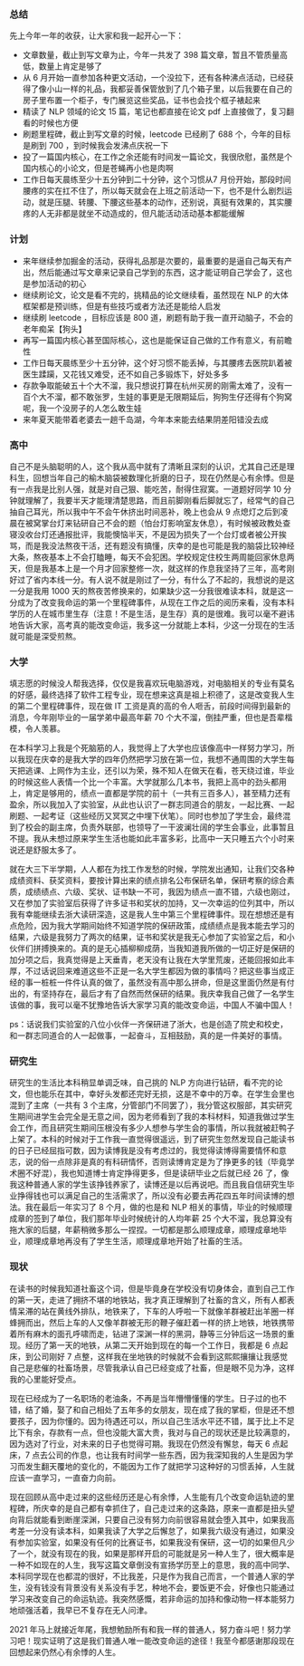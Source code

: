 ### 总结

先上今年一年的收获，让大家和我一起开心一下：

* 文章数量，截止到写文章为止，今年一共发了 398 篇文章，暂且不管质量高低，数量上肯定是够了
* 从 6 月开始一直参加各种更文活动，一个没拉下，还有各种沸点活动，已经获得了像小山一样的礼品，我都妥善保管放到了几个箱子里，以后我要在自己的房子里布置一个柜子，专门展览这些奖品，证书也会找个框子裱起来
* 精读了 NLP 领域的论文 15 篇，笔记也都直接在论文 pdf 上直接做了，复习翻看的时候也方便
* 刷题里程碑，截止到写文章的时候，leetcode 已经刷了 688 个，今年的目标是刷到 700 ，到时候我会发沸点庆祝一下
* 投了一篇国内核心，在工作之余还能有时间发一篇论文，我很欣慰，虽然是个国内核心的小论文，但是苍蝇再小也是肉啊
* 工作日每天晨练至少十五分钟到二十分钟，这个习惯从7 月份开始，那段时间腰疼的实在扛不住了，所以每天就会在上班之前活动一下，也不是什么剧烈运动，就是压腿、转腰、下腰这些基本的动作，还别说，真挺有效果的，其实腰疼的人无非都是就坐不动造成的，但凡能活动活动基本都能缓解


###  计划

* 来年继续参加掘金的活动，获得礼品那是次要的，最重要的是逼自己每天有产出，然后能通过写文章来记录自己学到的东西，这才能证明自己学会了，这也是参加活动的初心
* 继续刷论文，论文是看不完的，挑精品的论文继续看，虽然现在 NLP 的大体框架都是预训练，但是有些技巧或者方法还是能给人启发
* 继续刷 leetcode ，目标应该是 800 道，刷题有助于我一直开动脑子，不会的老年痴呆【狗头】
* 再写一篇国内核心甚至国际核心，这也是能保证自己做的工作有意义，有前瞻性
* 工作日每天晨练至少十五分钟，这个好习惯不能丢掉，与其腰疼去医院趴着被医生蹂躏，又花钱又难受，还不如自己多锻炼下，好处多多
* 存款争取能破五十个大不溜，我只想说打算在杭州买房的刚需太难了，没有一百个大不溜，都不敢张罗，生娃的事更是无限期延后，狗狗生仔还得有个狗窝呢，我一个没房子的人怎么敢生娃
* 来年夏天能带着老婆去一趟千岛湖，今年本来能去结果阴差阳错没去成



### 高中

自己不是头脑聪明的人，这个我从高中就有了清晰且深刻的认识，尤其自己还是理科生，回想当年自己的榆木脑袋被数理化折磨的日子，现在仍然是心有余悸。但是有一点我是比别人强，就是对自己狠、能吃苦，耐得住寂寞。一道题好同学 10 分钟就理解了，我要半天才能理清楚思路，而且前脚刚看后脚就忘了，经常气的自己抽自己耳光，所以我中午不会午休挤出时间恶补，晚上也会从 9 点熄灯之后到凌晨在被窝掌台灯来钻研自己不会的题（怕台灯影响室友休息），有时候被政教处查寝没收台灯还通报批评，我能懊恼半天，不是因为损失了一个台灯或者被公开挨骂，而是我没法熬夜干活，还有题没有搞懂，庆幸的是也可能是我的脑袋比较神经大条，熬夜基本上不会打瞌睡，每天不会犯困。学校规定住校生两周能回家休息两天，但是我基本上是一个月才回家整修一次，就这样的作息我坚持了三年，高考刚好过了省内本线一分。有人说不就是刚过了一分，有什么了不起的，我想说的是这一分是我用 1000 天的熬夜苦修换来的，如果缺少这一分我很难读本科，就是这一分成为了改变我命运的第一个里程碑事件，从现在工作之后的阅历来看，没有本科学历的人在城市里生存（注意！不是生活，是生存）真的是很难。我可以毫不避讳地告诉大家，高考真的能改变命运，我多这一分就能上本科，少这一分现在的生活就可能是深受煎熬。

### 大学

填志愿的时候没人帮我选择，仅仅是我喜欢玩电脑游戏，对电脑相关的专业有莫名的好感，最终选择了软件工程专业，现在想来这真是祖上积德了，这是改变我人生的第二个里程碑事件，现在做 IT 工资是真的高的令人咂舌，前段时间得到最新的消息，今年刚毕业的一届学弟中最高年薪 70 个大不溜，倒挂严重，但也是吾辈楷模，令人羡慕。

在本科学习上我是个死脑筋的人，我觉得上了大学也应该像高中一样努力学习，所以我现在庆幸的是我大学的四年仍然把学习放在第一位，我想不通周围的大学生每天把逃课、上网作为主业，还引以为荣，殊不知人在做天在看，苍天绕过谁，毕业的时候这些人表情一个比一个丰富。大学就那么几本书，我把上高中的劲头都用上，肯定是够用的，绩点一直都是学院的前十（一共有三百多人），甚至精力还有盈余，所以我加入了实验室，从此也认识了一群志同道合的朋友，一起比赛、一起刷题、一起考证（这些经历又冥冥之中埋下伏笔）。同时也参加了学生会，最终混到了校会的副主席，负责外联部，也领导了一干波澜壮阔的学生会事业，此事暂且不提。我从未想过原来学生生活也能如此丰富多彩，比高中一天只睡五六个小时来说还是舒服太多了。

就在大三下半学期，人人都在为找工作发愁的时候，学院发出通知，让我们交各种成绩资料、获奖资料，要按计算出来的绩点排名公布保研名单，保研考察的综合素质，成绩绩点、六级、奖状、证书缺一不可，我因为绩点一直不错，六级也刚过，又在参加了实验室后获得了许多证书和奖状的加持，又一次幸运的位列其中，所以我有幸能继续去浙大读研深造，这是我人生中第三个里程碑事件。现在想想还是有点危险，因为我大学期间始终不知道学院的保研政策，成绩绩点是我本能去学习的结果，六级是我努力了两次的结果，证书和奖状是我无心参加了实验室之后，和小伙伴们拼搏换来的。真的是无心插柳柳成荫，当我知道我所做的一切正好是保研的加分项之后，我真觉得是上天垂青，老天没有让我在大学里荒废，还能回报如此丰厚，不过话说回来难道这些不正是一名大学生都因为做的事情吗？把这些事当成正经的事一桩桩一件件认真的做了，虽然没有高中那么拼命，但是这里面仍然是有付出的，有坚持存在，最后才有了自然而然保研的结果。我庆幸我自己做了一名学生该做的事，我可以毫不犹豫地告诉大家学习真的能改变命运，中国人不骗中国人！

ps：话说我们实验室的八位小伙伴一齐保研进了浙大，也是创造了院史和校史，和一群志同道合的人一起做事，一起奋斗，互相鼓励，真的是一件美好的事情。




### 研究生

研究生的生活比本科稍显单调乏味，自己挑的 NLP 方向进行钻研，看不完的论文，但也能乐在其中，幸好头发都还完好无损，这是不幸中的万幸。在学生会里也混到了主席（一共有 3 个主席，分管部门不同罢了），我分管这权服部，其实研究生期间进学生会完全是无意之间，因为老师看到了我的本科材料，知道我做过学生会工作，而且研究生期间压根没有多少人想参与学生会的事情，所以我就被赶鸭子上架了。本科的时候对于工作我一直觉得很遥远，到了研究生忽然发现自己能读书的日子已经屈指可数，因为读博我是没有考虑过的，我觉得读博得需要情怀和意志，说的俗一点除非是真的有科研情怀，否则读博肯定是为了挣更多的钱（毕竟学术圈不好混），我也知道博士肯定挣得更多，但是读研毕业之后就已经 26 了，像我这种普通人家的学生该挣钱养家了，读博还是以后再说吧。而且我自信研究生毕业挣得钱也可以满足自己的生活需求了，所以没有必要去再花四五年时间读博的想法。我在最后一年实习了 8 个月，做的也是和 NLP 相关的事情，毕业的时候顺理成章的签到了单位，我们那年毕业时候统计的人均年薪 25 个大不溜，我总算没有拖大家的后腿，年薪稍微多那么一捏捏。一切都是那么顺理成章，顺理成章地毕业，顺理成章地再没有了学生生活，顺理成章地开始了社畜的生活。

### 现状

在读书的时候我知道社畜这个词，但是毕竟身在学校没有切身体会，直到自己工作的第一天，走进了拥挤不堪的地铁站，我才真正理解到了社畜的含义，所有人都表情呆滞的站在黄线外排队，地铁来了，下车的人呼啦一下就像羊群被赶出羊圈一样蜂拥而出，然后上车的人又像羊群被无形的鞭子催赶着一样的挤上地铁，地铁携带着所有麻木的面孔呼啸而走，钻进了深渊一样的黑洞，静等三分钟后这一场景的重现。经历了第一天的地铁，从第二天开始到现在的每一个工作日，我都是 6 点起床，到公司刚好 7 点整，这样我在坐地铁的时候就不会看到这熙熙攘攘让我感觉自己是悲催的社畜场景，尽管我承认自己已经变成了社畜，但是眼不见为净，这样我的心里能好受点。

现在已经成为了一名职场的老油条，不再是当年懵懵懂懂的学生。日子过的也不错，结了婚，娶了和自己相处了五年多的女朋友，现在成了我的掌柜，但是还不想要孩子，因为你懂的。因为待遇还可以，所以自己生活水平还不错，属于比上不足比下有余，存款有一点，但也没能大富大贵，我对与自己的现状还是比较满意的，因为选对了行业，对未来的日子也觉得可期。我现在仍然没有懈怠，每天 6 点起床，7 点去公司的作息，也让我有时间学一些东西，因为我深知我的人生是因为学习而发生翻天覆地的变化的，不能因为工作了就把学习这种好的习惯丢掉，人生就应该一直学习，一直奋力向前。

现在回顾从高中走过来的这些经历还是心有余悸，人生能有几个改变命运轨迹的里程碑，所庆幸的是自己都有幸抓住了，自己走过来的这条路，原来一直都是扭头望向背后就能看到断崖深渊，只要自己没有努力向前很容易就会堕入其中，如果我高考差一分没有读本科，如果我读了大学之后懈怠了，如果我六级没有通过，如果没有参加实验室，如果没有任何的比赛证书，如果我没有保研，这一切的如果但凡少了一个，就没有现在的我，如果是那样开启的可能就是另一种人生了，很大概率是一种不如现在的人生，我写这篇文章倒没有宣扬学历至上的意思，我的高中同学、本科同学现在也都混的很好，不比我差，只是作为我自己而言，一个普通人家的学生，没有钱没有背景没有关系没有手艺，种地不会，要饭更不会，好像也只能通过学习来改变自己的命运轨迹。我突然感慨，若非命运的加持和像动物一样本能努力地顽强活着，我早已不复存在无人问津。

2021 年马上就接近年尾，我想勉励所有和我一样的普通人，努力奋斗吧！努力学习吧！现实证明了这是我们普通人唯一能改变命运的途径！我至今都感谢那段现在回想起来仍然心有余悸的人生。